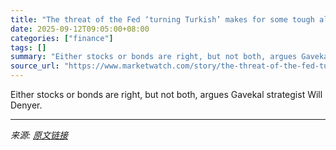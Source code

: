 ```yaml
---
title: "The threat of the Fed ‘turning Turkish’ makes for some tough allocations decisions, this strategist says."
date: 2025-09-12T09:05:00+08:00
categories: ["finance"]
tags: []
summary: "Either stocks or bonds are right, but not both, argues Gavekal strategist Will Denyer."
source_url: "https://www.marketwatch.com/story/the-threat-of-the-fed-turning-turkish-makes-for-some-tough-allocations-decisions-this-strategist-says-26f7d254?mod=mw_rss_topstories"
---
```


Either stocks or bonds are right, but not both, argues Gavekal strategist Will Denyer.

---

*来源: [原文链接](https://www.marketwatch.com/story/the-threat-of-the-fed-turning-turkish-makes-for-some-tough-allocations-decisions-this-strategist-says-26f7d254?mod=mw_rss_topstories)*

